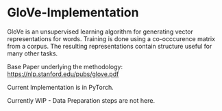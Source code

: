 # GloVe-Implementation
GloVe is an unsupervised learning algorithm for generating vector representations for words. Training is done using a co-occcurence matrix from a corpus. The resulting representations contain structure useful for many other tasks. 

Base Paper underlying the methodology:
https://nlp.stanford.edu/pubs/glove.pdf

Current Implementation is in PyTorch.

Currently WIP - Data Preparation steps are not here. 
